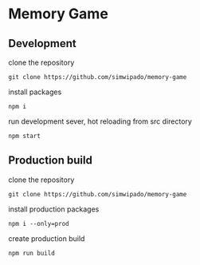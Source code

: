 # Memory Game

## Development
clone the repository 
```
git clone https://github.com/simwipado/memory-game
```
install packages
```
npm i
```
run development sever, hot reloading from src directory
```
npm start
```

## Production build
clone the repository 
```
git clone https://github.com/simwipado/memory-game
```
install production packages
```
npm i --only=prod
```
create production build
```
npm run build
```